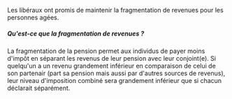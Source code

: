 Les libéraux ont promis de maintenir la fragmentation de revenues pour les personnes agées.

##### Qu'est-ce que la fragmentation de revenues ?
La fragmentation de la pension permet aux individus de payer moins d'impôt en séparant les revenus de leur pension avec leur conjoint(e). Si quelqu'un a un revenu grandement inférieur en comparaison de celui de son partenair (part sa pension mais aussi par d'autres sources de revenus), leur niveau d'imposition combiné sera grandement inférieur que si chacun déclarait séparément.
